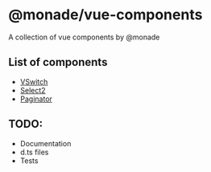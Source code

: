 # @monade/vue-components

A collection of vue components by @monade

## List of components
- [VSwitch](docs/components/VSwitch.md)
- [Select2](docs/components/Select2.md)
- [Paginator](docs/components/Paginator.md)

## TODO:
- Documentation
- d.ts files
- Tests
